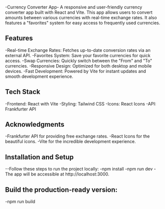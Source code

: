 -Currency Converter App-
A responsive and user-friendly currency converter app built with React and Vite. This app allows users to convert amounts between various currencies with real-time exchange rates. It also features a "favorites" system for easy access to frequently used currencies.

## Features
-Real-time Exchange Rates: Fetches up-to-date conversion rates via an external API.
-Favorites System: Save your favorite currencies for quick access.
-Swap Currencies: Quickly switch between the "From" and "To" currencies.
-Responsive Design: Optimized for both desktop and mobile devices.
-Fast Development: Powered by Vite for instant updates and smooth development experience.

## Tech Stack
-Frontend: React with Vite
-Styling: Tailwind CSS
-Icons: React Icons
-API: Frankfurter API

## Acknowledgments
-Frankfurter API for providing free exchange rates.
-React Icons for the beautiful icons.
-Vite for the incredible development experience.

## Installation and Setup
--Follow these steps to run the project locally:
-npm install
-npm run dev
-The app will be accessible at http://localhost:3000.

## Build the production-ready version:
-npm run build
